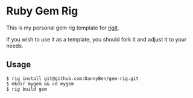 Ruby Gem Rig
==================================================

This is my personal gem rig template for [rigit][1].

If you wish to use it as a template, you should fork it and adjust it to your 
needs.

Usage
--------------------------------------------------

    $ rig install git@github.com:DannyBen/gem-rig.git
    $ mkdir mygem && cd mygem
    $ rig build gem


[1]: https://dannyben.github.io/rigit/